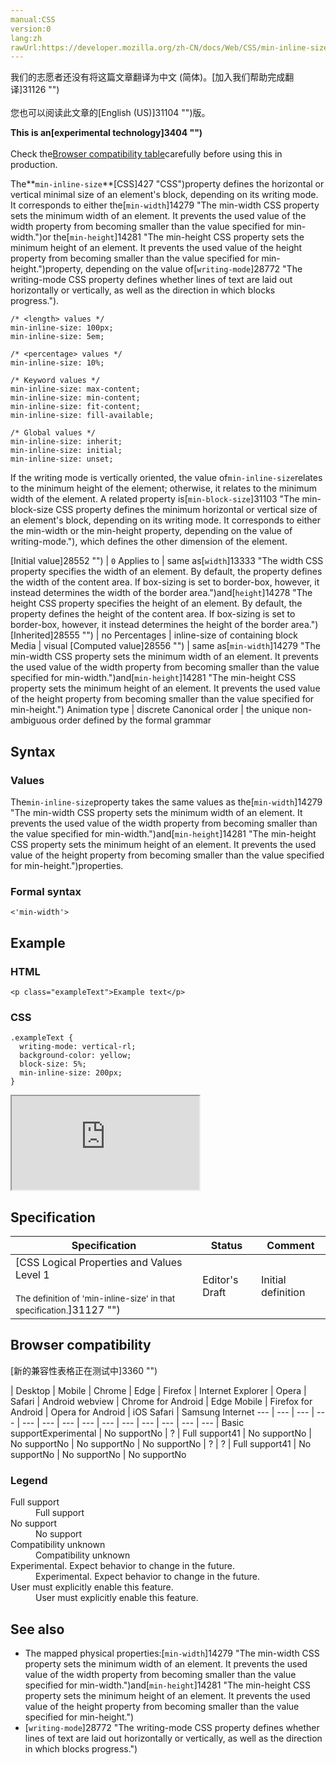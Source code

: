 ```yaml
---
manual:CSS
version:0
lang:zh
rawUrl:https://developer.mozilla.org/zh-CN/docs/Web/CSS/min-inline-size
---
```




<bdi>我们的志愿者还没有将这篇文章翻译为<bdi>中文 (简体)</bdi>。[加入我们帮助完成翻译]31126 "")<br></br>您也可以阅读此文章的[English (US)]31104 "")版。</bdi>






**This is an[experimental technology]3404 "")**<br></br>Check the[Browser compatibility table](%28066#Browser_compatibility "")carefully before using this in production.





The**`min-inline-size`**[CSS]427 "CSS")property defines the horizontal or vertical minimal size of an element&#39;s block, depending on its writing mode. It corresponds to either the[`min-width`]14279 "The min-width CSS property sets the minimum width of an element. It prevents the used value of the width property from becoming smaller than the value specified for min-width.")or the[`min-height`]14281 "The min-height CSS property sets the minimum height of an element. It prevents the used value of the height property from becoming smaller than the value specified for min-height.")property, depending on the value of[`writing-mode`]28772 "The writing-mode CSS property defines whether lines of text are laid out horizontally or vertically, as well as the direction in which blocks progress.").


```
/* <length> values */
min-inline-size: 100px;
min-inline-size: 5em;

/* <percentage> values */
min-inline-size: 10%;

/* Keyword values */
min-inline-size: max-content;
min-inline-size: min-content;
min-inline-size: fit-content;
min-inline-size: fill-available;

/* Global values */
min-inline-size: inherit;
min-inline-size: initial;
min-inline-size: unset;
```


If the writing mode is vertically oriented, the value of`min-inline-size`relates to the minimum height of the element; otherwise, it relates to the minimum width of the element. A related property is[`min-block-size`]31103 "The min-block-size CSS property defines the minimum horizontal or vertical size of an element's block, depending on its writing mode. It corresponds to either the min-width or the min-height property, depending on the value of writing-mode."), which defines the other dimension of the element.


[Initial value]28552 "") | `0` 
Applies to | same as[`width`]13333 "The width CSS property specifies the width of an element. By default, the property defines the width of the content area. If box-sizing is set to border-box, however, it instead determines the width of the border area.")and[`height`]14278 "The height CSS property specifies the height of an element. By default, the property defines the height of the content area. If box-sizing is set to border-box, however, it instead determines the height of the border area.") 
[Inherited]28555 "") | no 
Percentages | inline-size of containing block 
Media | visual 
[Computed value]28556 "") | same as[`min-width`]14279 "The min-width CSS property sets the minimum width of an element. It prevents the used value of the width property from becoming smaller than the value specified for min-width.")and[`min-height`]14281 "The min-height CSS property sets the minimum height of an element. It prevents the used value of the height property from becoming smaller than the value specified for min-height.") 
Animation type | discrete 
Canonical order | the unique non-ambiguous order defined by the formal grammar 


## Syntax<a name="Syntax"></a>

### Values<a name="Values"></a>


The`min-inline-size`property takes the same values as the[`min-width`]14279 "The min-width CSS property sets the minimum width of an element. It prevents the used value of the width property from becoming smaller than the value specified for min-width.")and[`min-height`]14281 "The min-height CSS property sets the minimum height of an element. It prevents the used value of the height property from becoming smaller than the value specified for min-height.")properties.


### Formal syntax<a name="Formal_syntax"></a>

```
<'min-width'>
```

## Example<a name="Example"></a>

### HTML<a name="HTML"></a>

```
<p class="exampleText">Example text</p>
```

### CSS<a name="CSS"></a>

```
.exampleText {
  writing-mode: vertical-rl;
  background-color: yellow;
  block-size: 5%;
  min-inline-size: 200px;
}
```


<iframe src='https://mdn.mozillademos.org/en-US/docs/Web/CSS/min-inline-size$samples/Example?revision=1346241' width='null' height='null'></iframe>



## Specification<a name="Specification"></a>

Specification | Status | Comment 
 ---  |  ---  |  ---  | 
[CSS Logical Properties and Values Level 1<br></br><small>The definition of &#39;min-inline-size&#39; in that specification.</small>]31127 "") | Editor&#39;s Draft | Initial definition 


## Browser compatibility<a name="Browser_compatibility"></a>
[新的兼容性表格正在测试中<i></i>]3360 "")

 | <abbr>Desktop<i></i></abbr> | <abbr>Mobile<i></i></abbr> 
 | <abbr>Chrome<i></i></abbr> | <abbr>Edge<i></i></abbr> | <abbr>Firefox<i></i></abbr> | <abbr>Internet Explorer<i></i></abbr> | <abbr>Opera<i></i></abbr> | <abbr>Safari<i></i></abbr> | <abbr>Android webview<i></i></abbr> | <abbr>Chrome for Android<i></i></abbr> | <abbr>Edge Mobile<i></i></abbr> | <abbr>Firefox for Android<i></i></abbr> | <abbr>Opera for Android<i></i></abbr> | <abbr>iOS Safari<i></i></abbr> | <abbr>Samsung Internet<i></i></abbr> 
 ---  |  ---  |  ---  |  ---  |  ---  |  ---  |  ---  |  ---  |  ---  |  ---  |  ---  |  ---  |  ---  |  ---  | 
Basic support<abbr>Experimental<i></i></abbr> | <abbr>No support</abbr>No | <abbr>?</abbr> | <abbr>Full support</abbr>41 | <abbr>No support</abbr>No | <abbr>No support</abbr>No | <abbr>No support</abbr>No | <abbr>No support</abbr>No | <abbr>?</abbr> | <abbr>?</abbr> | <abbr>Full support</abbr>41 | <abbr>No support</abbr>No | <abbr>No support</abbr>No | <abbr>No support</abbr>No 


### Legend<a name="Legend"></a>
<dl><dt id=''><abbr>Full support</abbr></dt><dd>Full support</dd><dt id=''><abbr>No support</abbr></dt><dd>No support</dd><dt id=''><abbr>Compatibility unknown</abbr></dt><dd>Compatibility unknown</dd><dt id=''><abbr>Experimental. Expect behavior to change in the future.<i></i></abbr></dt><dd>Experimental. Expect behavior to change in the future.</dd><dt id=''><abbr>User must explicitly enable this feature.<i></i></abbr></dt><dd>User must explicitly enable this feature.</dd></dl>

## See also<a name="See_also"></a>

* The mapped physical properties:[`min-width`]14279 "The min-width CSS property sets the minimum width of an element. It prevents the used value of the width property from becoming smaller than the value specified for min-width.")and[`min-height`]14281 "The min-height CSS property sets the minimum height of an element. It prevents the used value of the height property from becoming smaller than the value specified for min-height.")
* [`writing-mode`]28772 "The writing-mode CSS property defines whether lines of text are laid out horizontally or vertically, as well as the direction in which blocks progress.")



